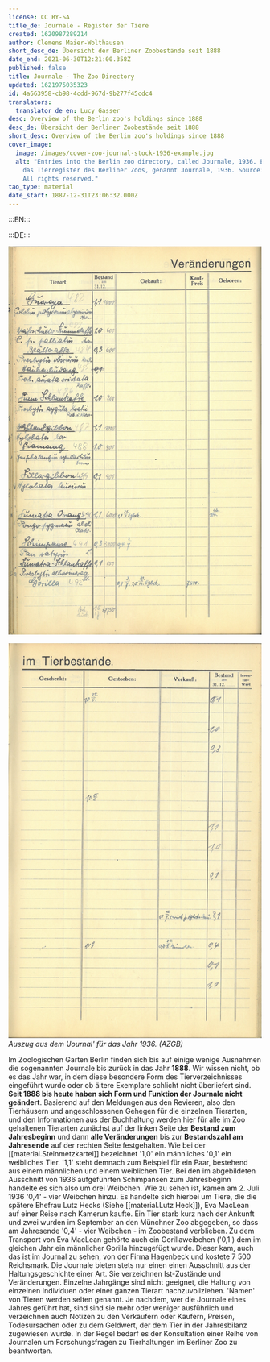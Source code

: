 ```yaml
---
license: CC BY-SA
title_de: Journale - Register der Tiere
created: 1620987289214
author: Clemens Maier-Wolthausen
short_desc_de: Übersicht der Berliner Zoobestände seit 1888
date_end: 2021-06-30T12:21:00.358Z
published: false
title: Journale - The Zoo Directory
updated: 1621975035323
id: 4a663958-cb98-4cdd-967d-9b277f45cdc4
translators:
  translator_de_en: Lucy Gasser
desc: Overview of the Berlin zoo's holdings since 1888
desc_de: Übersicht der Berliner Zoobestände seit 1888
short_desc: Overview of the Berlin zoo's holdings since 1888
cover_image:
  image: /images/cover-zoo-journal-stock-1936-example.jpg
  alt: "Entries into the Berlin zoo directory, called Journale, 1936. Eintrag in
    das Tierregister des Berliner Zoos, genannt Journale, 1936. Source: AZGB.
    All rights reserved."
tao_type: material
date_start: 1887-12-31T23:06:32.000Z
---
```



:::EN:::


:::DE:::

![Linke Seite des Journals](images\cmw\Journal_1936_l.jpg)

![Rechte Seite des Journals](images\cmw\Journal_1936_r.jpg)
_Auszug aus dem 'Journal' für das Jahr 1936. (AZGB)_

Im Zoologischen Garten Berlin finden sich bis auf einige wenige Ausnahmen die sogenannten Journale bis zurück in das Jahr **1888**. Wir wissen nicht, ob es das Jahr war, in dem diese besondere Form des Tierverzeichnisses eingeführt wurde oder ob ältere Exemplare schlicht nicht überliefert sind. **Seit 1888 bis heute haben sich Form und Funktion der Journale nicht geändert**. Basierend auf den Meldungen aus den Revieren, also den Tierhäusern und angeschlossenen Gehegen für die einzelnen Tierarten, und den Informationen aus der Buchhaltung werden hier für alle im Zoo gehaltenen Tierarten zunächst auf der linken Seite der **Bestand zum Jahresbeginn** und dann **alle Veränderungen** bis zur **Bestandszahl am Jahresende** auf der rechten Seite festgehalten. Wie bei der [[material.Steinmetzkartei]] bezeichnet '1,0' ein männliches '0,1' ein weibliches Tier. '1,1' steht demnach zum Beispiel für ein Paar, bestehend aus einem männlichen und einem weiblichen Tier. Bei den im abgebildeten Ausschnitt von 1936 aufgeführten Schimpansen zum Jahresbeginn handelte es sich also um drei Weibchen. Wie zu sehen ist, kamen am 2. Juli 1936 '0,4' - vier Weibchen hinzu. Es handelte sich hierbei um Tiere, die die spätere Ehefrau Lutz Hecks (Siehe [[material.Lutz Heck]]), Eva MacLean auf einer Reise nach Kamerun kaufte. Ein Tier starb kurz nach der Ankunft und zwei wurden im September an den Münchner Zoo abgegeben, so dass am Jahresende '0,4' - vier Weibchen - im Zoobestand verblieben.
Zu dem Transport von Eva MacLean gehörte auch ein Gorillaweibchen ('0,1') dem im gleichen Jahr ein männlicher Gorilla hinzugefügt wurde. Dieser kam, auch das ist im Journal zu sehen, von der Firma Hagenbeck und kostete 7 500 Reichsmark.
Die Journale bieten stets nur einen einen Ausschnitt aus der Haltungsgeschichte einer Art. Sie verzeichnen Ist-Zustände und Veränderungen. Einzelne Jahrgänge sind nicht geeignet, die Haltung von einzelnen Individuen oder einer ganzen Tierart nachzuvollziehen. 'Namen' von Tieren werden selten genannt. Je nachdem, wer die Journale eines Jahres geführt hat, sind sind sie mehr oder weniger ausführlich und verzeichnen auch Notizen zu den Verkäufern oder Käufern, Preisen, Todesursachen oder zu dem Geldwert, der dem Tier in der Jahresbilanz zugewiesen wurde. In der Regel bedarf es der Konsultation einer Reihe von Journalen um Forschungsfragen zu Tierhaltungen im Berliner Zoo zu beantworten.
